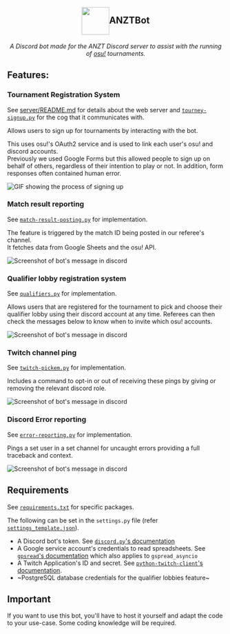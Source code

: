 <h2 align=center>
<img src="https://i.imgur.com/Ds4qF7F.png" width=64 height=64 valign=middle>ANZTBot</h2>

<p align=center><i>A Discord bot made for the ANZT Discord server to assist with the running of <a href="https://osu.ppy.sh/home">osu!</a> tournaments.</i></p>

## Features:
### Tournament Registration System

See [server/README.md](server/) for details about the web server and [`tourney-signup.py`](cogs/tourney-signup.py) for the cog that it communicates with.

Allows users to sign up for tournaments by interacting with the bot.

This uses osu!'s OAuth2 service and is used to link each user's osu! and discord accounts.<br>
Previously we used Google Forms but this allowed people to sign up on behalf of others, regardless of their intention to play or not. In addition, form responses often contained human error.

![GIF showing the process of signing up](images/signup.gif)

### Match result reporting
See [`match-result-posting.py`](cogs/match-result-posting.py) for implementation.

The feature is triggered by the match ID being posted in our referee's channel.<br>It fetches data from Google Sheets and the osu! API.

![Screenshot of bot's message in discord](images/match-result.png)

### Qualifier lobby registration system
See [`qualifiers.py`](cogs/qualifiers.py) for implementation.

Allows users that are registered for the tournament to pick and choose their qualifier lobby using their discord account at any time. Referees can then check the messages below to know when to invite which osu! accounts. 

![Screenshot of bot's message in discord](images/qualifier-lobbies.png)

### Twitch channel ping
See [`twitch-pickem.py`](cogs/twitch-pickem.py) for implementation.

Includes a command to opt-in or out of receiving these pings by giving or removing the relevant discord role.

![Screenshot of bot's message in discord](images/stream-ping.png)

### Discord Error reporting
See [`error-reporting.py`](cogs/error-reporting.py) for implementation.

Pings a set user in a set channel for uncaught errors providing a full traceback and context.

![Screenshot of bot's message in discord](images/error-report.png)

## Requirements
See [`requirements.txt`](requirements.txt) for specific packages.

The following can be set in the `settings.py` file (refer [`settings_template.json`](settings_template.json)).
- A Discord bot's token. See [`discord.py`'s documentation](https://discordpy.readthedocs.io/en/latest/discord.html)
- A Google service account's credentials to read spreadsheets. See [`gpsread`'s documentation](https://gspread.readthedocs.io/en/latest/oauth2.html) which also applies to `gspread_asyncio`
- A Twitch Application's ID and secret. See [`python-twitch-client`'s documentation](https://python-twitch-client.readthedocs.io/en/latest/#authentication).
- ~PostgreSQL database credentials for the qualifier lobbies feature~

## Important
If you want to use this bot, you'll have to host it yourself and adapt the code to your use-case. Some coding knowledge will be required.
